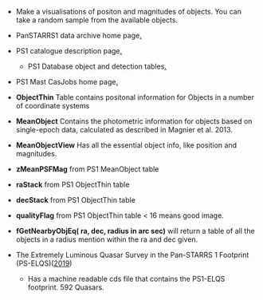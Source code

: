 - Make a visualisations of positon and magnitudes of objects. You can take a random sample from the available objects.
- PanSTARRS1 data archive home page[.](https://outerspace.stsci.edu/display/PANSTARRS)
- PS1 catalogue description page[.](https://outerspace.stsci.edu/display/PANSTARRS/PS1+Source+extraction+and+catalogs)
	- PS1 Database object and detection tables[.](https://outerspace.stsci.edu/display/PANSTARRS/PS1+Database+object+and+detection+tables)
- PS1 Mast CasJobs home page[.](http://mastweb.stsci.edu/ps1casjobs/)

- **ObjectThin** Table contains positonal information for Objects in a number of coordinate systems
- **MeanObject** Contains the photometric information for objects based on single-epoch data, calculated as described in Magnier et al. 2013. 
- **MeanObjectView** Has all the essential object info, like position and magnitudes.

- **zMeanPSFMag** from PS1 MeanObject table
- **raStack** from PS1 ObjectThin table
- **decStack** from PS1 ObjectThin table
- **qualityFlag** from PS1 ObjectThin table  < 16 means good image.

- **fGetNearbyObjEq( ra, dec, radius in arc sec)** will return a table of all the objects in a radius mention within the ra and dec given.


- The Extremely Luminous Quasar Survey in the Pan-STARRS 1 Footprint (PS-ELQS)([2019](https://iopscience.iop.org/article/10.3847/1538-4365/ab20d0)) 
	- Has a machine readable cds file that contains the PS1-ELQS footprint. 592 Quasars.